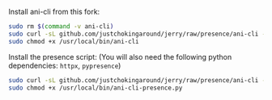 
Install ani-cli from this fork:
```sh
sudo rm $(command -v ani-cli)
sudo curl -sL github.com/justchokingaround/jerry/raw/presence/ani-cli -o /usr/local/bin/ani-cli &&
sudo chmod +x /usr/local/bin/ani-cli
```

Install the presence script:
(You will also need the following python dependencies: `httpx`, `pypresence`)
```sh
sudo curl -sL github.com/justchokingaround/jerry/raw/presence/ani-cli -o /usr/local/bin/ani-cli-presence.py &&
sudo chmod +x /usr/local/bin/ani-cli-presence.py
```

